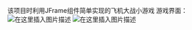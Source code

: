 该项目时利用JFrame组件简单实现的飞机大战小游戏
游戏界面： 
![在这里插入图片描述](https://img-blog.csdnimg.cn/20200525221759643.png?x-oss-process=image/watermark,type_ZmFuZ3poZW5naGVpdGk,shadow_10,text_aHR0cHM6Ly9ibG9nLmNzZG4ubmV0L3FxXzQ0ODY3MzQw,size_16,color_FFFFFF,t_70)
![在这里插入图片描述](https://img-blog.csdnimg.cn/20200525222157320.png?x-oss-process=image/watermark,type_ZmFuZ3poZW5naGVpdGk,shadow_10,text_aHR0cHM6Ly9ibG9nLmNzZG4ubmV0L3FxXzQ0ODY3MzQw,size_16,color_FFFFFF,t_70)
